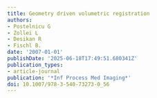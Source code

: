 ```yaml
---
title: Geometry driven volumetric registration
authors:
- Postelnicu G
- Zollei L
- Desikan R
- Fischl B.
date: '2007-01-01'
publishDate: '2025-06-18T17:49:51.680341Z'
publication_types:
- article-journal
publication: '*Inf Process Med Imaging*'
doi: 10.1007/978-3-540-73273-0_56
---
```

